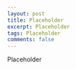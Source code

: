 ```yaml
---
layout: post
title: Placeholder
excerpt: Placeholder
tags: Placeholder
comments: false
---
```


Placeholder

